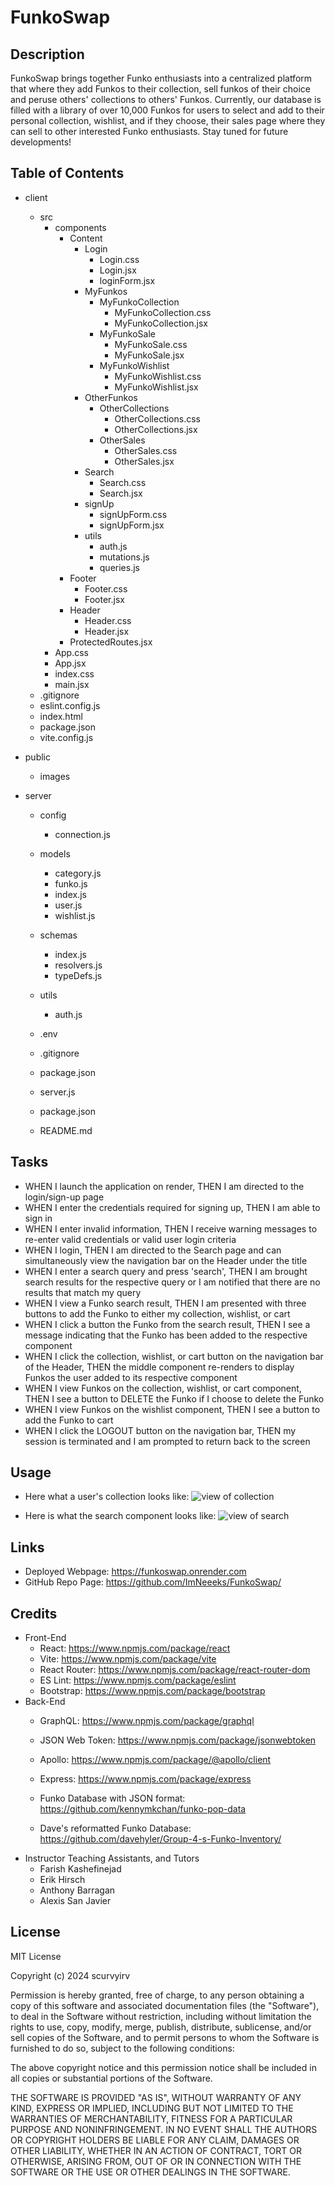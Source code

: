 # FunkoSwap

## Description

FunkoSwap brings together Funko enthusiasts into a centralized platform that where they add Funkos to their collection, sell funkos of their choice and peruse others' collections to others' Funkos. Currently, our database is filled with a library of over 10,000 Funkos for users to select and add to their personal collection, wishlist, and if they choose, their sales page where they can sell to other interested Funko enthusiasts. Stay tuned for future developments!

## Table of Contents

- client

  - src
    - components
      - Content
        - Login
          - Login.css
          - Login.jsx
          - loginForm.jsx
        - MyFunkos
          - MyFunkoCollection
            - MyFunkoCollection.css
            - MyFunkoCollection.jsx
          - MyFunkoSale
            - MyFunkoSale.css
            - MyFunkoSale.jsx
          - MyFunkoWishlist
            - MyFunkoWishlist.css
            - MyFunkoWishlist.jsx
        - OtherFunkos
          - OtherCollections
            - OtherCollections.css
            - OtherCollections.jsx
          - OtherSales
            - OtherSales.css
            - OtherSales.jsx
        - Search
          - Search.css
          - Search.jsx
        - signUp
          - signUpForm.css
          - signUpForm.jsx
        - utils
          - auth.js
          - mutations.js
          - queries.js
      - Footer
        - Footer.css
        - Footer.jsx
      - Header
        - Header.css
        - Header.jsx
      - ProtectedRoutes.jsx
    - App.css
    - App.jsx
    - index.css
    - main.jsx
  - .gitignore
  - eslint.config.js
  - index.html
  - package.json
  - vite.config.js

- public

  - images

- server

  - config
    - connection.js
  - models
    - category.js
    - funko.js
    - index.js
    - user.js
    - wishlist.js
  - schemas
    - index.js
    - resolvers.js
    - typeDefs.js
  - utils
    - auth.js
  - .env
  - .gitignore
  - package.json
  - server.js

  - package.json
  - README.md

## Tasks

- WHEN I launch the application on render, THEN I am directed to the login/sign-up page
- WHEN I enter the credentials required for signing up, THEN I am able to sign in
- WHEN I enter invalid information, THEN I receive warning messages to re-enter valid credentials or valid user login criteria
- WHEN I login, THEN I am directed to the Search page and can simultaneously view the navigation bar on the Header under the title
- WHEN I enter a search query and press 'search', THEN I am brought search results for the respective query or I am notified that there are no results that match my query
- WHEN I view a Funko search result, THEN I am presented with three buttons to add the Funko to either my collection, wishlist, or cart
- WHEN I click a button the Funko from the search result, THEN I see a message indicating that the Funko has been added to the respective component
- WHEN I click the collection, wishlist, or cart button on the navigation bar of the Header, THEN the middle component re-renders to display Funkos the user added to its respective component
- WHEN I view Funkos on the collection, wishlist, or cart component, THEN I see a button to DELETE the Funko if I choose to delete the Funko
- WHEN I view Funkos on the wishlist component, THEN I see a button to add the Funko to cart
- WHEN I click the LOGOUT button on the navigation bar, THEN my session is terminated and I am prompted to return back to the screen

## Usage

- Here what a user's collection looks like:
  ![view of collection](./public/images/newSScollect.png)

- Here is what the search component looks like:
  ![view of search](./public/images/newSSsearch.png)

## Links

- Deployed Webpage: https://funkoswap.onrender.com
- GitHub Repo Page: https://github.com/ImNeeeks/FunkoSwap/

## Credits

- Front-End
  - React: https://www.npmjs.com/package/react
  - Vite: https://www.npmjs.com/package/vite
  - React Router: https://www.npmjs.com/package/react-router-dom
  - ES Lint: https://www.npmjs.com/package/eslint
  - Bootstrap: https://www.npmjs.com/package/bootstrap
- Back-End
  - GraphQL: https://www.npmjs.com/package/graphql
  - JSON Web Token: https://www.npmjs.com/package/jsonwebtoken
  - Apollo: https://www.npmjs.com/package/@apollo/client
  - Express: https://www.npmjs.com/package/express

  - Funko Database with JSON format: https://github.com/kennymkchan/funko-pop-data
  - Dave's reformatted Funko Database: https://github.com/davehyler/Group-4-s-Funko-Inventory/
- Instructor Teaching Assistants, and Tutors
  - Farish Kashefinejad
  - Erik Hirsch
  - Anthony Barragan
  - Alexis San Javier


## License

MIT License

Copyright (c) 2024 scurvyirv

Permission is hereby granted, free of charge, to any person obtaining a copy of this software and associated documentation files (the "Software"), to deal in the Software without restriction, including without limitation the rights to use, copy, modify, merge, publish, distribute, sublicense, and/or sell copies of the Software, and to permit persons to whom the Software is furnished to do so, subject to the following conditions:

The above copyright notice and this permission notice shall be included in all copies or substantial portions of the Software.

THE SOFTWARE IS PROVIDED "AS IS", WITHOUT WARRANTY OF ANY KIND, EXPRESS OR IMPLIED, INCLUDING BUT NOT LIMITED TO THE WARRANTIES OF MERCHANTABILITY, FITNESS FOR A PARTICULAR PURPOSE AND NONINFRINGEMENT. IN NO EVENT SHALL THE AUTHORS OR COPYRIGHT HOLDERS BE LIABLE FOR ANY CLAIM, DAMAGES OR OTHER LIABILITY, WHETHER IN AN ACTION OF CONTRACT, TORT OR OTHERWISE, ARISING FROM, OUT OF OR IN CONNECTION WITH THE SOFTWARE OR THE USE OR OTHER DEALINGS IN THE SOFTWARE.
